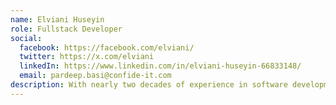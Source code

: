 ```yaml
---
name: Elviani Huseyin
role: Fullstack Developer
social:
  facebook: https://facebook.com/elviani/
  twitter: https://x.com/elviani
  linkedIn: https://www.linkedin.com/in/elviani-huseyin-66833148/
  email: pardeep.basi@confide-it.com
description: With nearly two decades of experience in software development, Elviani Huseyin has mastered a wide array of technologies, from J2ME to modern frameworks and development tools like Angular, ExpressJS, Java, .NET Framework, Jenkins and AWS, Elviani Huseyin has delivered high-quality solutions for clients such as NatWest, Ministry of Defence, Ministry of Justice, IOSH, and NewDay Cards Ltd. His extensive expertise spans finance, insurance, and government projects, consistently driving innovation and excellence in every endeavor.
---
```

